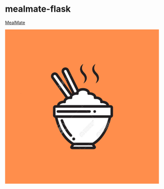 # mealmate-flask
[MealMate](https://mealmate-flask.herokuapp.com/)

![MealMate Logo](MealMate-WebApp/website/static/icon.jpg/)
